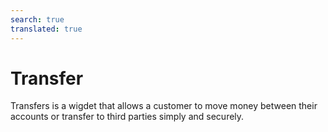 ```yaml
---
search: true
translated: true
---
```


# Transfer

Transfers is a wigdet that allows a customer to move money between their accounts or transfer to third parties simply and securely.

<iframe id="widgetFrame" src="https://widgets.modyo.com/personas/retail-transfer" width="100%"  frameBorder="0" style="visibility:hidden;overflow:auto;margin-top:20px;"/>

### Properties

This widget is divided into features for two similar products: Transfer to Third Party and Transfer between Accounts.

### Transfers between Accounts

<<<<<<< HEAD
|Feature|Description|
|:------------|:----------|
|Origin Account|Select the origin account from which money will be withdrawn and transferred. It also displays the available balance that can be transferred.|
|Destination Account|Select the account to which the money will be transferred and deposited.|
|Schedule Transfer|Allows you to select a time frequency (once, weekly, monthly, annually, etc.) between which transfers of a predetermined amount of money are made.|
|Recent Activity|Displays all recent activity that has not yet been invoiced.|
=======
| Feature             | Description                                                                                                                                                                          |
|:--------------------|:-------------------------------------------------------------------------------------------------------------------------------------------------------------------------------------|
| Origin Account      | Select the origin account from which money will be withdrawn and transferred. It also displays the available balance that can be transferred.                                        |
| Destination Account | Select the account to which the money will be transferred and deposited.                                                                                                             |
| Schedule Transfer   | Allows you to select a time frequency (once, weekly, monthly, annually, etc.) between which transfers of a predetermined amount of money are made.                                   |
| Recent Activity     | Displays all recent activity that has not yet been invoiced.                                                                                                                         |
| Make a Payment      | Corresponds to the primary payment functionality..<br><br> The payment may be either total or partial.<br><br> Clicking this button will take you to the Credit Card Payment widget. |
>>>>>>> a7ce833824f0a6e4ceb708d12f0fcbfea1b19e69

### Third-party Transfers

| Feature             | Description                                                                                                                                                                               |
|:--------------------|:------------------------------------------------------------------------------------------------------------------------------------------------------------------------------------------|
| Origin Account      | Select the origin account from which money will be withdrawn and transferred. It also displays the available balance that can be transferred.                                             |
| Destination Account | Select the account to which the money will be transferred and deposited.                                                                                                                  |
| My Contacts         | Allows you to select the account that will receive the transfer, among the accounts already registered by the client. Offers a search bar to find transfer recipients quickly and easily. |
| New Contact         | Allows you to enter information about a recipient who is not registered on the customer's account. Includes name, bank, account type, account number, ID and recipient's email.           |
| Transfer Amount     | Allows you to enter the amount to be transferred and deposited to the selected recipient's account.                                                                                       |

<script>

  export default {
    mounted() {

      function setIframeHeightCO(id, ht) {
          var ifrm = document.getElementById(id);
          if(ifrm) {
            ifrm.style.visibility = 'hidden';
            // some IE versions need a bit added or scrollbar appears
            ifrm.style.height = ht + 4 + "px";
            ifrm.style.visibility = 'visible';
          }
      }


      // iframed document sends its height using postMessage
      function handleDocHeightMsg(e) {
          // check origin
          if ( e.origin === 'https://widgets.modyo.com' ) {
              // parse data
              var data = JSON.parse( e.data );

              console.log('data:', data)
              // check data object
              if ( data['docHeight'] ) {
                  setIframeHeightCO( 'widgetFrame', data['docHeight'] );
              } else {
                  setIframeHeightCO( 'widgetFrame', 700 );
              }
          }
      }

      // assign message handler
      if ( window.addEventListener ) {
          window.addEventListener('message', handleDocHeightMsg, false);
      }
    }
  }

</script>
